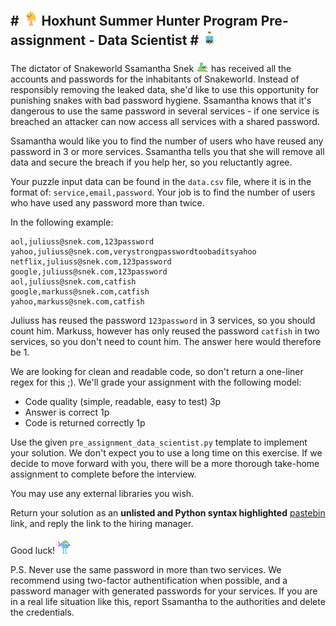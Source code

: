 ## # <img src="./assets/pixel-duckyduck.gif" width="26" height="26" />  Hoxhunt Summer Hunter Program Pre-assignment - Data Scientist # <img src="./assets/pixel-popsicle.gif" width="26" height="26" /> 

The dictator of Snakeworld Ssamantha Snek <img src="./assets/pixel-snek.gif" width="20" height="20" />  has received all the accounts and passwords for the inhabitants of Snakeworld. Instead of responsibly removing the leaked data, she'd like to use this opportunity for punishing snakes with bad password hygiene. Ssamantha knows that it's dangerous to use the same password in several services - if one service is breached an attacker can now access all services with a shared password. 

Ssamantha would like you to find the number of users who have reused any password in 3 or more services. Ssamantha tells you that she will remove all data and secure the breach if you help her, so you reluctantly agree. 

Your puzzle input data can be found in the `data.csv` file, where it is in the format of: `service,email,password`. Your job is to find the number of users who have used any password more than twice. 

In the following example: 

```
aol,juliuss@snek.com,123password
yahoo,juliuss@snek.com,verystrongpasswordtoobaditsyahoo
netflix,juliuss@snek.com,123password
google,juliuss@snek.com,123password
aol,juliuss@snek.com,catfish
google,markuss@snek.com,catfish
yahoo,markuss@snek.com,catfish
```

Juliuss has reused the password `123password` in 3 services, so you should count him. Markuss, however has only reused the password `catfish` in two services, so you don't need to count him. The answer here would therefore be 1. 

We are looking for clean and readable code, so don't return a one-liner regex for this ;). We'll grade your assignment with the following model: 

- Code quality (simple, readable, easy to test) 3p
- Answer is correct 1p
- Code is returned correctly 1p 

Use the given `pre_assignment_data_scientist.py` template to implement your solution. We don't expect you to use a long time on this exercise. If we decide to move forward with you, there will be a more thorough take-home assignment to complete before the interview. 

You may use any external libraries you wish.

Return your solution as an __unlisted and Python syntax highlighted__ [pastebin](https://pastebin.com) link, and reply the link to the hiring manager. 

Good luck! <img src="./assets/pixel-porcuboi.gif" width="26" height="26" /> 

P.S. Never use the same password in more than two services. We recommend using two-factor authentification when possible, and a password manager with generated passwords for your services. If you are in a real life situation like this, report Ssamantha to the authorities and delete the credentials. 

